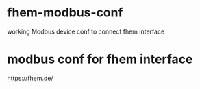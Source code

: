 # fhem-modbus-conf
working Modbus device conf to connect fhem interface

# modbus conf for fhem interface
https://fhem.de/